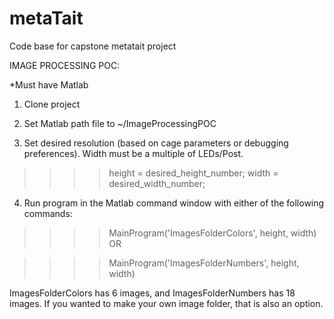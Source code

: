 # metaTait
Code base for capstone metatait project


IMAGE PROCESSING POC:

*Must have Matlab

1) Clone project

2) Set Matlab path file to ~/ImageProcessingPOC

3) Set desired resolution (based on cage parameters or debugging preferences).  Width must be a multiple of LEDs/Post.  

  >> >> height = desired_height_number;
  >> >> width = desired_width_number;

4) Run program in the Matlab command window with either of the following commands:

  >> >> MainProgram('ImagesFolderColors', height, width)              OR
  
  
  >> >> MainProgram('ImagesFolderNumbers', height, width)
  
ImagesFolderColors has 6 images, and ImagesFolderNumbers has 18 images.  If you wanted to make your own image folder, that is also an option.
